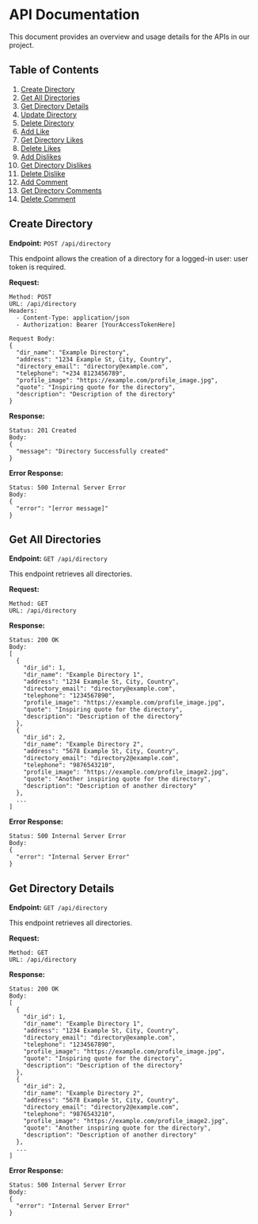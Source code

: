# API Documentation

This document provides an overview and usage details for the APIs in our project.

## Table of Contents

1. [Create Directory](#create-directory)
2. [Get All Directories](#get-all-directories)
3. [Get Directory Details](#get-directory-details)
4. [Update Directory](#update-directory)
5. [Delete Directory](#delete-directory)
6. [Add Like](#add-like)
7. [Get Directory Likes](#get-directory-likes)
8. [Delete Likes](#delete-likes)
9. [Add Dislikes](#add-dislikes)
10. [Get Directory Dislikes](#get-directory-dislikes)
11. [Delete Dislike](#delete-dislike)
12. [Add Comment](#add-comment)
13. [Get Directory Comments](#get-directory-comments)
14. [Delete Comment](#delete-comment)

## Create Directory

**Endpoint:** `POST /api/directory`

This endpoint allows the creation of a directory for a logged-in user: user token is required.


**Request:**

```http
Method: POST
URL: /api/directory
Headers:
  - Content-Type: application/json
  - Authorization: Bearer [YourAccessTokenHere]

Request Body:
{
  "dir_name": "Example Directory",
  "address": "1234 Example St, City, Country",
  "directory_email": "directory@example.com",
  "telephone": "+234 8123456789",
  "profile_image": "https://example.com/profile_image.jpg",
  "quote": "Inspiring quote for the directory",
  "description": "Description of the directory"
}
```
**Response:**

```http
Status: 201 Created
Body:
{
  "message": "Directory Successfully created"
}
```

**Error Response:**
```http
Status: 500 Internal Server Error
Body:
{
  "error": "[error message]"
}
```

## Get All Directories

**Endpoint:** `GET /api/directory`

This endpoint retrieves all directories.

**Request:**

```http
Method: GET
URL: /api/directory
```

**Response:**

```http
Status: 200 OK
Body:
[
  {
    "dir_id": 1,
    "dir_name": "Example Directory 1",
    "address": "1234 Example St, City, Country",
    "directory_email": "directory@example.com",
    "telephone": "1234567890",
    "profile_image": "https://example.com/profile_image.jpg",
    "quote": "Inspiring quote for the directory",
    "description": "Description of the directory"
  },
  {
    "dir_id": 2,
    "dir_name": "Example Directory 2",
    "address": "5678 Example St, City, Country",
    "directory_email": "directory2@example.com",
    "telephone": "9876543210",
    "profile_image": "https://example.com/profile_image2.jpg",
    "quote": "Another inspiring quote for the directory",
    "description": "Description of another directory"
  },
  ...
]
```
**Error Response:**
```http
Status: 500 Internal Server Error
Body:
{
  "error": "Internal Server Error"
}
```

## Get Directory Details

**Endpoint:** `GET /api/directory`

This endpoint retrieves all directories.

**Request:**

```http
Method: GET
URL: /api/directory
```

**Response:**

```http
Status: 200 OK
Body:
[
  {
    "dir_id": 1,
    "dir_name": "Example Directory 1",
    "address": "1234 Example St, City, Country",
    "directory_email": "directory@example.com",
    "telephone": "1234567890",
    "profile_image": "https://example.com/profile_image.jpg",
    "quote": "Inspiring quote for the directory",
    "description": "Description of the directory"
  },
  {
    "dir_id": 2,
    "dir_name": "Example Directory 2",
    "address": "5678 Example St, City, Country",
    "directory_email": "directory2@example.com",
    "telephone": "9876543210",
    "profile_image": "https://example.com/profile_image2.jpg",
    "quote": "Another inspiring quote for the directory",
    "description": "Description of another directory"
  },
  ...
]
```
**Error Response:**
```http
Status: 500 Internal Server Error
Body:
{
  "error": "Internal Server Error"
}
```

